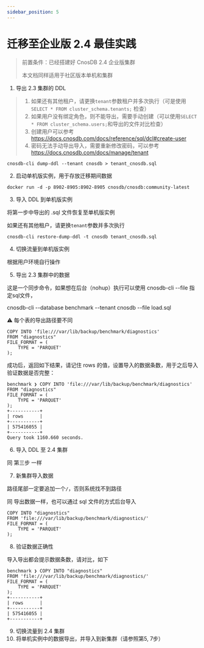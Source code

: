 ```yaml
---
sidebar_position: 5
---
```


# 迁移至企业版 2.4 最佳实践

> 前置条件：已经搭建好 CnosDB 2.4 企业版集群
> 
> 本文档同样适用于社区版本单机和集群


1. 导出 2.3 集群的 DDL

> 1. 如果还有其他租户，请更换`tenant`参数租户并多次执行（可是使用 `SELECT * FROM cluster_schema.tenants;` 检查）
> 2. 如果用户没有绑定角色，则不能导出，需要手动创建（可以使用`SELECT * FROM cluster_schema.users;`和导出的文件对比检查）
> 3. 创建用户可以参考 https://docs.cnosdb.com/docs/reference/sql/dcl#create-user
> 4. 密码无法手动导出导入，需要重新修改密码，可以参考 https://docs.cnosdb.com/docs/manage/tenant


```
cnosdb-cli dump-ddl --tenant cnosdb > tenant_cnosdb.sql
```

2. 启动单机版实例，用于存放迁移期间数据

```
docker run -d -p 8902-8905:8902-8905 cnosdb/cnosdb:community-latest
```

3. 导入 DDL 到单机版实例

将第一步中导出的 .sql 文件恢复至单机版实例

如果还有其他租户，请更换`tenant`参数并多次执行

```
cnosdb-cli restore-dump-ddl -t cnosdb tenant_cnosdb.sql
```

4. 切换流量到单机版实例

根据用户环境自行操作

5. 导出 2.3 集群中的数据

这是一个同步命令，如果想在后台（nohup）执行可以使用 cnosdb-cli --file 指定sql文件，

cnosdb-cli --database benchmark --tenant cnosdb --file load.sql

⚠️ 每个表的导出路径要不同

```
COPY INTO 'file:///var/lib/backup/benchmark/diagnostics'
FROM "diagnostics"
FILE_FORMAT = (
    TYPE = 'PARQUET'
);
```

成功后，返回如下结果，请记住 rows 的值，设置导入的数据条数，用于之后导入验证数据是否完整：

```
benchmark ❯ COPY INTO 'file:///var/lib/backup/benchmark/diagnostics'
FROM "diagnostics"
FILE_FORMAT = (
    TYPE = 'PARQUET'
);
+-----------+
| rows      |
+-----------+
| 575416055 |
+-----------+
Query took 1160.660 seconds.
```



6. 导入 DDL 至 2.4 集群

同 第三步 一样

7. 新集群导入数据

路径尾部一定要追加一个`/`，否则系统找不到路径

同 导出数据一样，也可以通过 sql 文件的方式后台导入

```
COPY INTO "diagnostics"
FROM 'file:///var/lib/backup/benchmark/diagnostics/'
FILE_FORMAT = (
    TYPE = 'PARQUET'
);
```

8. 验证数据正确性

导入导出都会提示数据条数，请对比，如下

```
benchmark ❯ COPY INTO "diagnostics"
FROM 'file:///var/lib/backup/benchmark/diagnostics/'
FILE_FORMAT = (
    TYPE = 'PARQUET'
);
+-----------+
| rows      |
+-----------+
| 575416055 |
+-----------+
```

9. 切换流量到 2.4 集群
10. 将单机实例中的数据导出，并导入到新集群（请参照第5, 7步）

